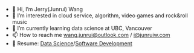 - 👋 Hi, I’m Jerry(Junrui) Wang
- 👀 I’m interested in cloud service, algorithm, video games and rock&roll music
- 🌱 I’m currently learning data science at UBC, Vancouver
- 📫 How to reach me wang.junrui@outlook.com / i@junruiw.com
- 📃 Resume: [Data Science](https://drive.google.com/file/d/1m2y8Mt2h9hfqvOGphv3nQlXO9mtKEBLW/view?usp=share_link)/[Software Development](https://drive.google.com/file/d/1MbRoR4YX-1u1jQnCMvSLmufBGrUFF1pt/view?usp=sharing)
<!---
Submergence2000/Submergence2000 is a ✨ special ✨ repository because its `README.md` (this file) appears on your GitHub profile.
You can click the Preview link to take a look at your changes.
--->
